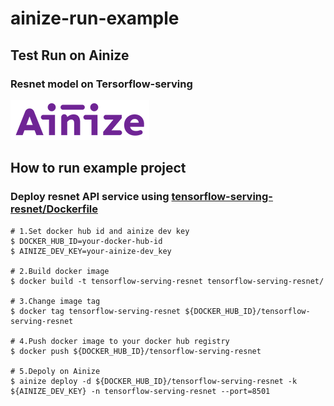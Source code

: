 # ainize-run-example

## Test __Run on Ainize__

### Resnet model on Tersorflow-serving

[![Run on Ainize](assets/ainize-logo.png)](https://www.ainize.ai/)


## How to run example project

### Deploy resnet API service using [tensorflow-serving-resnet/Dockerfile](tensorflow-serving-resnet/Dockerfile)

```sh-session
# 1.Set docker hub id and ainize dev key
$ DOCKER_HUB_ID=your-docker-hub-id
$ AINIZE_DEV_KEY=your-ainize-dev_key

# 2.Build docker image
$ docker build -t tensorflow-serving-resnet tensorflow-serving-resnet/

# 3.Change image tag
$ docker tag tensorflow-serving-resnet ${DOCKER_HUB_ID}/tensorflow-serving-resnet

# 4.Push docker image to your docker hub registry
$ docker push ${DOCKER_HUB_ID}/tensorflow-serving-resnet

# 5.Depoly on Ainize
$ ainize deploy -d ${DOCKER_HUB_ID}/tensorflow-serving-resnet -k ${AINIZE_DEV_KEY} -n tensorflow-serving-resnet --port=8501
```



